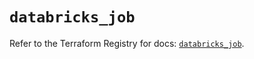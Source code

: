 # `databricks_job`

Refer to the Terraform Registry for docs: [`databricks_job`](https://registry.terraform.io/providers/databricks/databricks/1.74.0/docs/resources/job).
